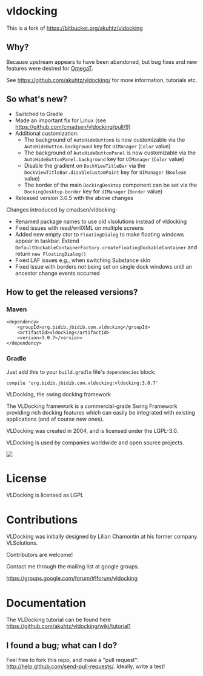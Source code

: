 # vldocking

This is a fork of https://bitbucket.org/akuhtz/vldocking

## Why?

Because upstream appears to have been abandoned, but bug fixes and new features were desired for [OmegaT](http://www.omegat.org/).

See https://github.com/akuhtz/vldocking/ for more information, tutorials etc.

## So what's new?

* Switched to Gradle
* Made an important fix for Linux (see https://github.com/cmadsen/vldocking/pull/9)
* Additional customization:
  * The background of `AutoHideButton`s is now customizable via the `AutoHideButton.background` key for `UIManager` (`Color` value)
  * The background of `AutoHideButtonPanel` is now customizable via the `AutoHideButtonPanel.background` key for `UIManager` (`Color` value)
  * Disable the gradient on `DockViewTitleBar` via the `DockViewTitleBar.disableCustomPaint` key for `UIManager` (`Boolean` value)
  * The border of the main `DockingDesktop` component can be set via the `DockingDesktop.border` key for `UIManager` (`Border` value)
* Released version 3.0.5 with the above changes

Changes introduced by cmadsen/vldocking:

* Renamed package names to use old vlsolutions instead of vldocking
* Fixed issues with read/wrilXML on multiple screens
* Added new empty ctor to `FloatingDialog` to make floating windows appear in taskbar. Extend `DefaultDockableContainerFactory.createFloatingDockableContainer` and return `new FloatingDialog()`
* Fixed LAF issues e.g., when switching Substance skin
* Fixed issue with borders not being set on single dock windows until an ancestor change events occurred

## How to get the released versions?

### Maven

```
<dependency>
	<groupId>org.bidib.jbidib.com.vldocking</groupId>
	<artifactId>vldocking</artifactId>
	<version>3.0.7</version>
</dependency>
```

### Gradle

Just add this to your `build.gradle` file's `dependencies` block:

```
compile 'org.bidib.jbidib.com.vldocking:vldocking:3.0.7'
```

VLDocking, the swing docking framework

The VLDocking framework is a commercial-grade Swing Framework providing rich docking features which can easily be integrated with existing applications (and of course new ones).

VLDocking was created in 2004, and is licensed under the LGPL-3.0.

VLDocking is used by companies worldwide and open source projects.

![](https://github.com/akuhtz/vldocking/wiki/vldocking3.jpg)

License
=======

VLDocking is licensed as LGPL

Contributions
=============

VLDocking was initially designed by Lilian Chamontin at his former company VLSolutions. 

Contributors are welcome!

Contact me through the mailing list at google groups.

https://groups.google.com/forum/#!forum/vldocking

Documentation
============

The VLDocking tutorial can be found here https://github.com/akuhtz/vldocking/wiki/tutorial1

## I found a bug; what can I do?

Feel free to fork this repo, and make a "pull request": http://help.github.com/send-pull-requests/. Ideally, write a test!
 
